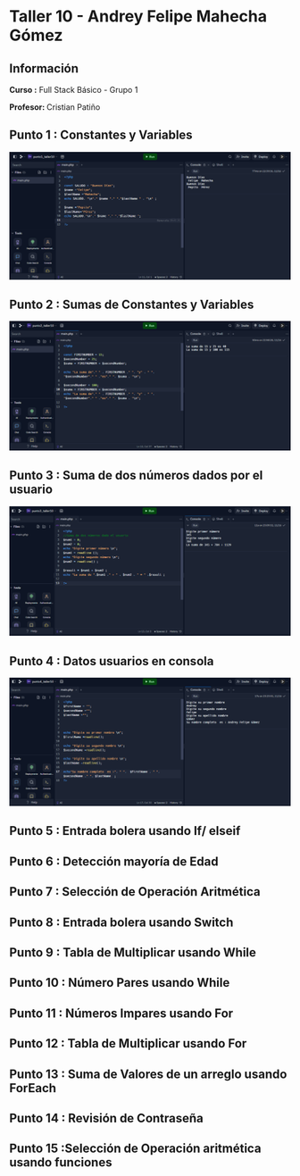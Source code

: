 <h1>Taller 10 - Andrey Felipe Mahecha Gómez</h1>

<h2>Información</h2>
<p><b>Curso :</b> Full Stack Básico - Grupo 1</p>
<p><b>Profesor: </b>Cristian Patiño</p>


<h2>Punto 1 : Constantes y Variables</h2>
<img src="./public/images/punto-1.png" alt="punto 1">

<h2>Punto 2 : Sumas de Constantes y Variables</h2>
<img src="./public/images/punto-2.png" alt="punto 2">

<h2>Punto 3 : Suma de dos números dados  por el usuario</h2>
<img src="./public/images/punto-3.png" alt="punto 3">

<h2>Punto 4 : Datos usuarios en consola</h2>
<img src="./public/images/punto-4.png" alt="punto 4">

<h2>Punto 5 : Entrada bolera usando If/ elseif</h2>

<h2>Punto 6 : Detección mayoría de Edad</h2>

<h2>Punto 7 : Selección de Operación Aritmética</h2>

<h2>Punto 8 : Entrada bolera usando Switch</h2>

<h2>Punto 9 : Tabla de Multiplicar usando While</h2>

<h2>Punto 10 : Número Pares usando While</h2>

<h2>Punto 11 : Números Impares usando For</h2>

<h2>Punto 12 : Tabla de Multiplicar usando For</h2>

<h2>Punto 13 : Suma de Valores de un arreglo usando ForEach</h2>

<h2>Punto 14 : Revisión de Contraseña</h2>

<h2>Punto 15 :Selección de Operación aritmética usando funciones</h2>